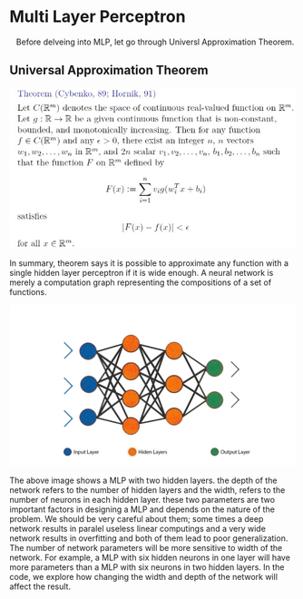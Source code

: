 # Multi Layer Perceptron
&nbsp;&nbsp; Before delveing into MLP, let go through Universl Approximation Theorem.
## Universal Approximation Theorem

<p align="center"><img src = "images/UAT.jpg"><br/>
  
 In summary, theorem says it is possible to approximate any function with a single hidden layer perceptron if it is wide enough. 
A neural network is merely a computation graph representing the compositions of a set of functions.
  <p align="center"><img src = "images/ANN-Graph.gif"><br/>
    
  The above image shows a MLP with two hidden layers. the depth of the network refers to the number of hidden layers and the width, refers to the number of neurons in each hidden layer. these two parameters are two important factors in designing a MLP and depends on the nature of the problem. We should be very careful about them; some times a deep network results in paralel useless linear computings and a very wide network results in overfitting and both of them lead to poor generalization. The number of network parameters will be more sensitive to width of the network. For example, a MLP with six hidden neurons in one layer will have more parameters than a MLP with six neurons in two hidden layers. In the code, we explore how changing the width and depth of the network will affect the result.<br/>
    
  
 
  
  
